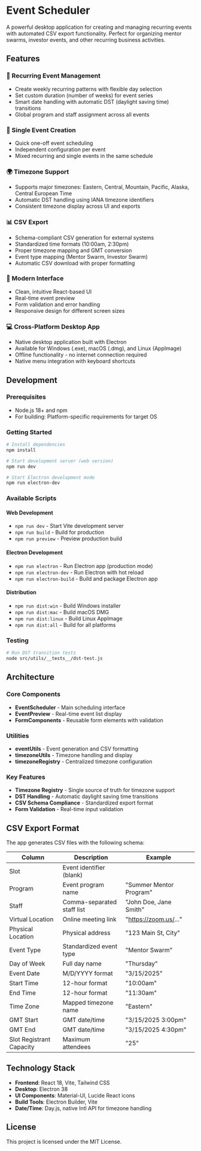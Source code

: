 # Event Scheduler

A powerful desktop application for creating and managing recurring events with automated CSV export functionality. Perfect for organizing mentor swarms, investor events, and other recurring business activities.

## Features

### 🔄 Recurring Event Management
- Create weekly recurring patterns with flexible day selection
- Set custom duration (number of weeks) for event series
- Smart date handling with automatic DST (daylight saving time) transitions
- Global program and staff assignment across all events

### 📅 Single Event Creation
- Quick one-off event scheduling
- Independent configuration per event
- Mixed recurring and single events in the same schedule

### 🌍 Timezone Support
- Supports major timezones: Eastern, Central, Mountain, Pacific, Alaska, Central European Time
- Automatic DST handling using IANA timezone identifiers
- Consistent timezone display across UI and exports

### 📊 CSV Export
- Schema-compliant CSV generation for external systems
- Standardized time formats (10:00am, 2:30pm)
- Proper timezone mapping and GMT conversion
- Event type mapping (Mentor Swarm, Investor Swarm)
- Automatic CSV download with proper formatting

### 🎨 Modern Interface
- Clean, intuitive React-based UI
- Real-time event preview
- Form validation and error handling
- Responsive design for different screen sizes

### 💻 Cross-Platform Desktop App
- Native desktop application built with Electron
- Available for Windows (.exe), macOS (.dmg), and Linux (AppImage)
- Offline functionality - no internet connection required
- Native menu integration with keyboard shortcuts

## Development

### Prerequisites
- Node.js 18+ and npm
- For building: Platform-specific requirements for target OS

### Getting Started

```bash
# Install dependencies
npm install

# Start development server (web version)
npm run dev

# Start Electron development mode
npm run electron-dev
```

### Available Scripts

#### Web Development
- `npm run dev` - Start Vite development server
- `npm run build` - Build for production
- `npm run preview` - Preview production build

#### Electron Development
- `npm run electron` - Run Electron app (production mode)
- `npm run electron-dev` - Run Electron with hot reload
- `npm run electron-build` - Build and package Electron app

#### Distribution
- `npm run dist:win` - Build Windows installer
- `npm run dist:mac` - Build macOS DMG
- `npm run dist:linux` - Build Linux AppImage  
- `npm run dist:all` - Build for all platforms

### Testing

```bash
# Run DST transition tests
node src/utils/__tests__/dst-test.js
```

## Architecture

### Core Components
- **EventScheduler** - Main scheduling interface
- **EventPreview** - Real-time event list display
- **FormComponents** - Reusable form elements with validation

### Utilities
- **eventUtils** - Event generation and CSV formatting
- **timezoneUtils** - Timezone handling and display
- **timezoneRegistry** - Centralized timezone configuration

### Key Features
- **Timezone Registry** - Single source of truth for timezone support
- **DST Handling** - Automatic daylight saving time transitions
- **CSV Schema Compliance** - Standardized export format
- **Form Validation** - Real-time input validation

## CSV Export Format

The app generates CSV files with the following schema:

| Column | Description | Example |
|--------|-------------|---------|
| Slot | Event identifier (blank) | |
| Program | Event program name | "Summer Mentor Program" |
| Staff | Comma-separated staff list | "John Doe, Jane Smith" |
| Virtual Location | Online meeting link | "https://zoom.us/..." |
| Physical Location | Physical address | "123 Main St, City" |
| Event Type | Standardized event type | "Mentor Swarm" |
| Day of Week | Full day name | "Thursday" |
| Event Date | M/D/YYYY format | "3/15/2025" |
| Start Time | 12-hour format | "10:00am" |
| End Time | 12-hour format | "11:30am" |
| Time Zone | Mapped timezone name | "Eastern" |
| GMT Start | GMT date/time | "3/15/2025 3:00pm" |
| GMT End | GMT date/time | "3/15/2025 4:30pm" |
| Slot Registrant Capacity | Maximum attendees | "25" |

## Technology Stack

- **Frontend**: React 18, Vite, Tailwind CSS
- **Desktop**: Electron 38
- **UI Components**: Material-UI, Lucide React icons
- **Build Tools**: Electron Builder, Vite
- **Date/Time**: Day.js, native Intl API for timezone handling

## License

This project is licensed under the MIT License.
